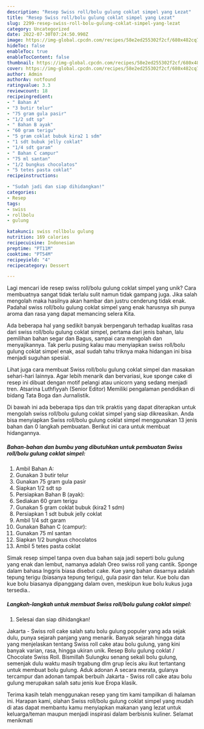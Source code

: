 ```yaml
---
description: "Resep Swiss roll/bolu gulung coklat simpel yang Lezat"
title: "Resep Swiss roll/bolu gulung coklat simpel yang Lezat"
slug: 2299-resep-swiss-roll-bolu-gulung-coklat-simpel-yang-lezat
category: Uncategorized
date: 2022-07-30T07:24:50.990Z
image: https://img-global.cpcdn.com/recipes/58e2ed255302f2cf/680x482cq70/swiss-rollbolu-gulung-coklat-simpel-foto-resep-utama.jpg
hideToc: false
enableToc: true
enableTocContent: false
thumbnail: https://img-global.cpcdn.com/recipes/58e2ed255302f2cf/680x482cq70/swiss-rollbolu-gulung-coklat-simpel-foto-resep-utama.jpg
cover: https://img-global.cpcdn.com/recipes/58e2ed255302f2cf/680x482cq70/swiss-rollbolu-gulung-coklat-simpel-foto-resep-utama.jpg
author: Admin
authorAv: notfound
ratingvalue: 3.3
reviewcount: 18
recipeingredient:
- " Bahan A"
- "3 butir telur"
- "75 gram gula pasir"
- "1/2 sdt sp"
- " Bahan B ayak"
- "60 gram terigu"
- "5 gram coklat bubuk kira2 1 sdm"
- "1 sdt bubuk jelly coklat"
- "1/4 sdt garam"
- " Bahan C campur"
- "75 ml santan"
- "1/2 bungkus chocolatos"
- "5 tetes pasta coklat"
recipeinstructions:

- "Sudah jadi dan siap dihidangkan!"
categories:
- Resep
tags:
- swiss
- rollbolu
- gulung

katakunci: swiss rollbolu gulung 
nutrition: 169 calories
recipecuisine: Indonesian
preptime: "PT11M"
cooktime: "PT54M"
recipeyield: "4"
recipecategory: Dessert

---
```





Lagi mencari ide resep swiss roll/bolu gulung coklat simpel yang unik? Cara membuatnya sangat tidak terlalu sulit namun tidak gampang juga. Jika salah mengolah maka hasilnya akan hambar dan justru cenderung tidak enak. Padahal swiss roll/bolu gulung coklat simpel yang enak harusnya sih punya aroma dan rasa yang dapat memancing selera Kita.





Ada beberapa hal yang sedikit banyak berpengaruh terhadap kualitas rasa dari swiss roll/bolu gulung coklat simpel, pertama dari jenis bahan, lalu pemilihan bahan segar dan Bagus, sampai cara mengolah dan menyajikannya. Tak perlu pusing kalau mau menyiapkan swiss roll/bolu gulung coklat simpel enak,      asal sudah tahu triknya maka hidangan ini bisa menjadi suguhan spesial.














Lihat juga cara membuat Swiss roll/bolu gulung coklat simpel dan masakan sehari-hari lainnya. Agar lebih menarik dan bervariasi, kue sponge cake di resep ini dibuat dengan motif pelangi atau unicorn yang sedang menjadi tren. Atsarina Luthfiyyah (Senior Editor) Memiliki pengalaman pendidikan di bidang Tata Boga dan Jurnalistik.






Di bawah ini ada beberapa tips dan trik praktis yang dapat diterapkan untuk mengolah swiss roll/bolu gulung coklat simpel yang siap dikreasikan. Anda bisa menyiapkan Swiss roll/bolu gulung coklat simpel menggunakan 13 jenis bahan dan 0 langkah pembuatan. Berikut ini cara untuk membuat hidangannya.

<!--inarticleads1-->

##### Bahan-bahan dan bumbu yang dibutuhkan untuk pembuatan Swiss roll/bolu gulung coklat simpel:

1. Ambil  Bahan A:
1. Gunakan 3 butir telur
1. Gunakan 75 gram gula pasir
1. Siapkan 1/2 sdt sp
1. Persiapkan  Bahan B (ayak):
1. Sediakan 60 gram terigu
1. Gunakan 5 gram coklat bubuk (kira2 1 sdm)
1. Persiapkan 1 sdt bubuk jelly coklat
1. Ambil 1/4 sdt garam
1. Gunakan  Bahan C (campur):
1. Gunakan 75 ml santan
1. Siapkan 1/2 bungkus chocolatos
1. Ambil 5 tetes pasta coklat


Simak resep simpel tanpa oven dua bahan saja jadi seperti bolu gulung yang enak dan lembut, namanya adalah Oreo swiss roll yang cantik. Sponge dalam bahasa Inggris biasa disebut cake. Kue yang bahan dasarnya adalah tepung terigu (biasanya tepung terigu), gula pasir dan telur. Kue bolu dan kue bolu biasanya dipanggang dalam oven, meskipun kue bolu kukus juga tersedia.. 

<!--inarticleads2-->

##### Langkah-langkah untuk membuat Swiss roll/bolu gulung coklat simpel:


1. Selesai dan siap dihidangkan!

Jakarta - Swiss roll cake salah satu bolu gulung populer yang ada sejak dulu, punya sejarah panjang yang menarik. Banyak sejarah hingga data yang menjelaskan tentang Swiss roll cake atau bolu gulung, yang kini banyak varian, rasa, hingga ukiran unik. Resep Bolu gulung coklat / Chocolate Swiss Roll. Bismillah Sulungku senang sekali bolu gulung, semenjak dulu waktu masih trgabung dlm grup lecis aku ikut tertantang untuk membuat bolu gulung. Aduk adonan A secara merata, gulanya tercampur dan adonan tampak berbuih Jakarta - Swiss roll cake atau bolu gulung merupakan salah satu jenis kue Eropa klasik. 

Terima kasih telah menggunakan resep yang tim kami tampilkan di halaman ini. Harapan kami, olahan Swiss roll/bolu gulung coklat simpel yang mudah di atas dapat membantu kamu menyiapkan makanan yang lezat untuk keluarga/teman maupun menjadi inspirasi dalam berbisnis kuliner. Selamat menikmati
